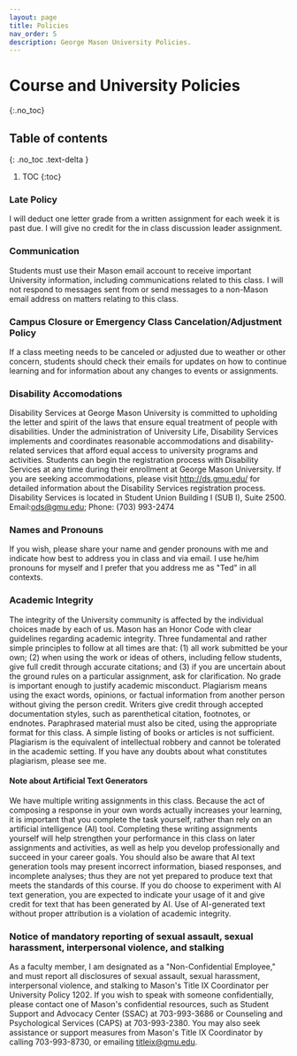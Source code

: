 ```yaml
---
layout: page
title: Policies
nav_order: 5
description: George Mason University Policies.
---
```


# Course and University Policies
{:.no_toc}

## Table of contents
{: .no_toc .text-delta }

1. TOC
{:toc}

### Late Policy
I will deduct one letter grade from a written assignment for each week it is past due. I will give no credit for the in class discussion leader assignment. 

### Communication
Students must use their Mason email account to receive important University information, including communications related to this class. I will not respond to messages sent from or send messages to a non-Mason email address on matters relating to this class.

### Campus Closure or Emergency Class Cancelation/Adjustment Policy
If a class meeting needs to be canceled or adjusted due to weather or other concern, students should check their emails for updates on how to continue learning and for information about any changes to events or assignments.

### Disability Accomodations
Disability Services at George Mason University is committed to upholding the letter and spirit of the laws that ensure equal treatment of people with disabilities. Under the administration of University Life, Disability Services implements and coordinates reasonable accommodations and disability-related services that afford equal access to university programs and activities. Students can begin the registration process with Disability Services at any time during their enrollment at George Mason University. If you are seeking accommodations, please visit http://ds.gmu.edu/ for detailed information about the Disability Services registration process. Disability Services is located in Student Union Building I (SUB I), Suite 2500. Email:ods@gmu.edu; Phone: (703) 993-2474

### Names and Pronouns
If you wish, please share your name and gender pronouns with me and indicate how best to address you in class and via email. I use he/him pronouns for myself and I prefer that you address me as "Ted" in all contexts.

### Academic Integrity
The integrity of the University community is affected by the individual choices made by each of us. Mason has an Honor Code with clear guidelines regarding academic integrity. Three fundamental and rather simple principles to follow at all times are that: (1) all work submitted be your own; (2) when using the work or ideas of others, including fellow students, give full credit through accurate citations; and (3) if you are uncertain about the ground rules on a particular assignment, ask for clarification. No grade is important enough to justify academic misconduct. Plagiarism means using the exact words, opinions, or factual information from another person without giving the person credit. Writers give credit through accepted documentation styles, such as parenthetical citation, footnotes, or endnotes. Paraphrased material must also be cited, using the appropriate format for this class. A simple listing of books or articles is not sufficient. Plagiarism is the equivalent of intellectual robbery and cannot be tolerated in the academic setting. If you have any doubts about what constitutes plagiarism, please see me.

#### Note about Artificial Text Generators
We have multiple writing assignments in this class. Because the act of composing a response in your own words actually increases your learning, it is important that you complete the task yourself, rather than rely on an artificial intelligence (AI) tool. Completing these writing assignments yourself will help strengthen your performance in this class on later assignments and activities, as well as help you develop professionally and succeed in your career goals. You should also be aware that AI text generation tools may present incorrect information, biased responses, and incomplete analyses; thus they are not yet prepared to produce text that meets the standards of this course. If you do choose to experiment with AI text generation, you are expected to indicate your usage of it and give credit for text that has been generated by AI. Use of AI-generated text without proper attribution is a violation of academic integrity.

### Notice of mandatory reporting of sexual assault, sexual harassment, interpersonal violence, and stalking
As a faculty member, I am designated as a "Non-Confidential Employee," and must report all disclosures of sexual assault, sexual harassment, interpersonal violence, and stalking to Mason's Title IX Coordinator per University Policy 1202. If you wish to speak with someone confidentially, please contact one of Mason's confidential resources, such as Student Support and Advocacy Center (SSAC) at 703-993-3686 or Counseling and Psychological Services (CAPS) at 703-993-2380. You may also seek assistance or support measures from Mason's Title IX Coordinator by calling 703-993-8730, or emailing titleix@gmu.edu.